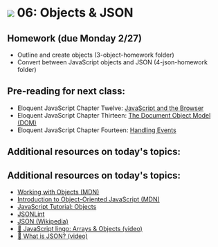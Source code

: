 # ![](https://ga-dash.s3.amazonaws.com/production/assets/logo-9f88ae6c9c3871690e33280fcf557f33.png) 06: Objects & JSON

## Homework (due Monday 2/27)

* Outline and create objects (3-object-homework folder)
* Convert between JavaScript objects and JSON (4-json-homework folder)

## Pre-reading for next class:

* Eloquent JavaScript Chapter Twelve: [JavaScript and the Browser](http://eloquentjavascript.net/12_browser.html)
* Eloquent JavaScript Chapter Thirteen: [The Document Object Model (DOM)](http://eloquentjavascript.net/13_dom.html)
* Eloquent JavaScript Chapter Fourteen: [Handling Events](http://eloquentjavascript.net/14_event.html)

## Additional resources on today's topics:

## Additional resources on today's topics:

* [Working with Objects (MDN)](https://developer.mozilla.org/en-US/docs/Web/JavaScript/Guide/Working_with_Objects)
* [Introduction to Object-Oriented JavaScript (MDN)](https://developer.mozilla.org/en-US/docs/Web/JavaScript/Introduction_to_Object-Oriented_JavaScript)
* [JavaScript Tutorial: Objects](javascript.info/tutorial/objects)
* [JSONLint](http://jsonlint.com/)
* [JSON (Wikipedia)](https://en.wikipedia.org/wiki/JSON)
* [&#127909; JavaScript lingo: Arrays & Objects (video)](https://www.youtube.com/watch?v=yHLGUxt0EKc)
* [&#127909; What is JSON? (video)](https://www.youtube.com/watch?v=BGfmpvM4Zp0)